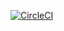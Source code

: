 [![CircleCI](https://circleci.com/gh/oasislabs/e2e-tests.svg?style=svg&circle-token=6d5d9f0eaa3291f8dbcecc39f9807286d7cb2d59)](https://circleci.com/gh/oasislabs/e2e-tests)
